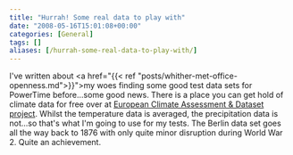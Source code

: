 ```yaml
---
title: "Hurrah! Some real data to play with"
date: "2008-05-16T15:01:08+00:00"
categories: [General]
tags: []
aliases: [/hurrah-some-real-data-to-play-with/]
---
```


I've written about <a href="{{< ref "posts/whither-met-office-openness.md">}}">my woes finding some good test data sets for PowerTime before</a>...some good news. There is a place you can get hold of climate data for free over at <a href="http://eca.knmi.nl/">European Climate Assessment &amp; Dataset project</a>. Whilst the temperature data is averaged, the precipitation data is not...so that's what I'm going to use for my tests. The Berlin data set goes all the way back to 1876 with only quite minor disruption during World War 2. Quite an achievement.
